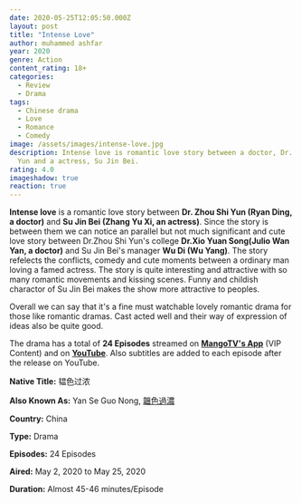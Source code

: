 ```yaml
---
date: 2020-05-25T12:05:50.000Z
layout: post
title: "Intense Love"
author: muhammed ashfar
year: 2020
genre: Action
content_rating: 18+
categories:
  - Review
  - Drama
tags:
  - Chinese drama
  - Love
  - Romance
  - Comedy
image: /assets/images/intense-love.jpg
description: Intense love is romantic love story between a doctor, Dr. Zhou Shi
  Yun and a actress, Su Jin Bei.
rating: 4.0
imageshadow: true
reaction: true
---
```

**Intense love** is a romantic love story between **Dr. Zhou Shi Yun (Ryan Ding, a doctor)** and **Su Jin Bei (Zhang Yu Xi, an actress)**. Since the story is between them we can notice an parallel but not much significant and cute love story between Dr.Zhou Shi Yun's college **Dr.Xio Yuan Song(Julio Wan Yan, a doctor)** and Su Jin Bei's manager **Wu Di (Wu Yang)**. The story refelects the conflicts, comedy and cute moments between a ordinary man loving a famed actress. The story is quite interesting and attractive with so many romantic movements and kissing scenes. Funny and childish charactor of Su Jin Bei makes the show more attractive to peoples.

Overall we can say that it's a fine must watchable lovely romantic drama for those like romantic dramas. Cast acted well and their way of expression of ideas also be quite good.

The drama has a total of **24 Episodes** streamed on **[MangoTV's App](https://play.google.com/store/apps/details?id=com.hunantv.imgo.activity.inter&hl=en)** (VIP Content) and on **[YouTube](https://youtu.be/h0ESz7yFrjI)**. Also subtitles are added to each episode after the release on YouTube.

**Native Title:** 韫色过浓

**Also Known As:** Yan Se Guo Nong, [韞色過濃](https://mydramalist.com/52317-intense-love "韞色過濃")

**Country:** China

**Type:** Drama

**Episodes:** 24 Episodes

**Aired:** May 2, 2020 to May 25, 2020

**Duration:** Almost 45-46 minutes/Episode
